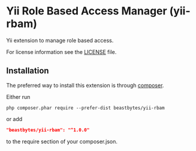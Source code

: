 # Yii Role Based Access Manager (yii-rbam)
Yii extension to manage role based access.

For license information see the [LICENSE](LICENSE.md) file.

## Installation

The preferred way to install this extension is through [composer](http://getcomposer.org/download/).

Either run

```
php composer.phar require --prefer-dist beastbytes/yii-rbam
```

or add

```json
"beastbytes/yii-rbam": "^1.0.0"
```

to the require section of your composer.json.
